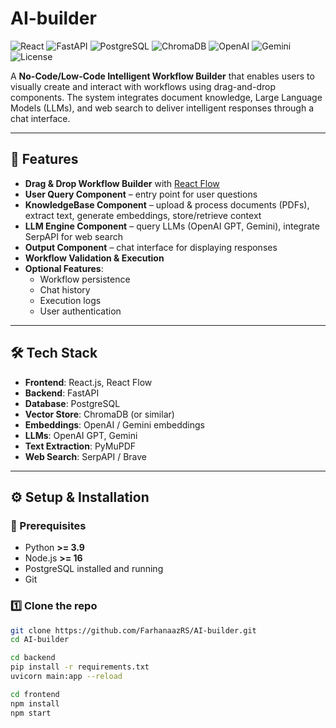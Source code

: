 # AI-builder

![React](https://img.shields.io/badge/Frontend-React.js-61DAFB?logo=react&logoColor=white)
![FastAPI](https://img.shields.io/badge/Backend-FastAPI-009688?logo=fastapi&logoColor=white)
![PostgreSQL](https://img.shields.io/badge/Database-PostgreSQL-336791?logo=postgresql&logoColor=white)
![ChromaDB](https://img.shields.io/badge/VectorDB-ChromaDB-purple)
![OpenAI](https://img.shields.io/badge/LLM-OpenAI-412991?logo=openai&logoColor=white)
![Gemini](https://img.shields.io/badge/LLM-Gemini-4285F4?logo=google&logoColor=white)
![License](https://img.shields.io/badge/License-Educational-blue)

A **No-Code/Low-Code Intelligent Workflow Builder** that enables users to visually create and interact with workflows using drag-and-drop components. The system integrates document knowledge, Large Language Models (LLMs), and web search to deliver intelligent responses through a chat interface.

---

## 🚀 Features
- **Drag & Drop Workflow Builder** with [React Flow](https://reactflow.dev/)
- **User Query Component** – entry point for user questions
- **KnowledgeBase Component** – upload & process documents (PDFs), extract text, generate embeddings, store/retrieve context
- **LLM Engine Component** – query LLMs (OpenAI GPT, Gemini), integrate SerpAPI for web search
- **Output Component** – chat interface for displaying responses
- **Workflow Validation & Execution**
- **Optional Features**:
  - Workflow persistence
  - Chat history
  - Execution logs
  - User authentication

---

## 🛠️ Tech Stack
- **Frontend**: React.js, React Flow  
- **Backend**: FastAPI  
- **Database**: PostgreSQL  
- **Vector Store**: ChromaDB (or similar)  
- **Embeddings**: OpenAI / Gemini embeddings  
- **LLMs**: OpenAI GPT, Gemini  
- **Text Extraction**: PyMuPDF  
- **Web Search**: SerpAPI / Brave  

---

## ⚙️ Setup & Installation

### 🔑 Prerequisites
- Python **>= 3.9**
- Node.js **>= 16**
- PostgreSQL installed and running
- Git

### 1️⃣ Clone the repo
```bash
git clone https://github.com/FarhanaazRS/AI-builder.git
cd AI-builder

cd backend
pip install -r requirements.txt
uvicorn main:app --reload

cd frontend
npm install
npm start

